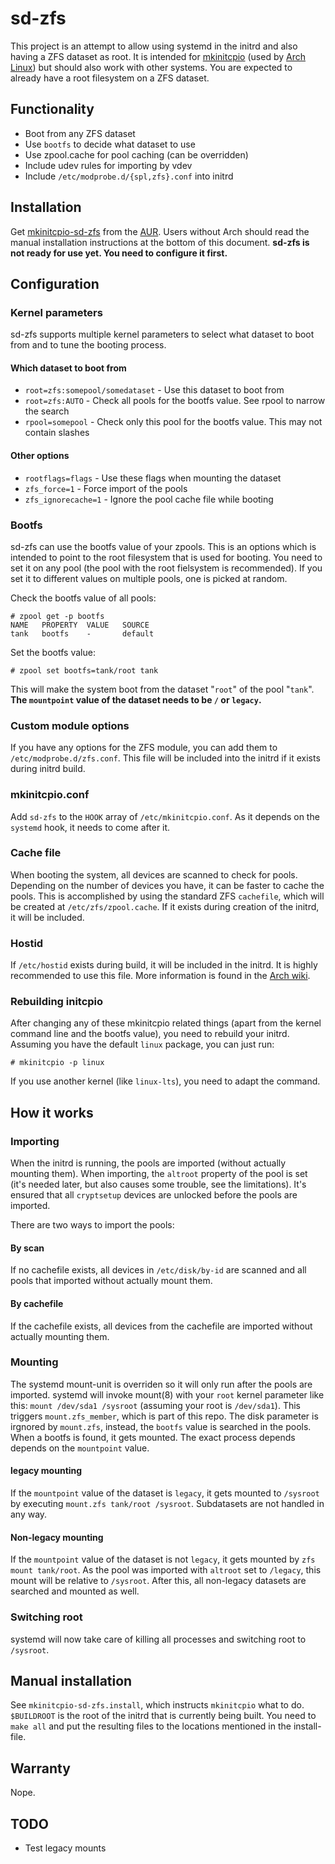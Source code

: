 # sd-zfs

This project is an attempt to allow using systemd in the initrd and also having a ZFS dataset as root.
It is intended for [mkinitcpio](https://git.archlinux.org/mkinitcpio.git/) (used by [Arch Linux](https://www.archlinux.org/)) but should also work with other systems.
You are expected to already have a root filesystem on a ZFS dataset.

## Functionality
- Boot from any ZFS dataset
- Use `bootfs` to decide what dataset to use
- Use zpool.cache for pool caching (can be overridden)
- Include udev rules for importing by vdev
- Include `/etc/modprobe.d/{spl,zfs}.conf` into initrd

## Installation
Get [mkinitcpio-sd-zfs](https://aur.archlinux.org/packages/mkinitcpio-sd-zfs/) from the [AUR](https://wiki.archlinux.org/index.php/Arch_User_Repository). Users without Arch should read the manual installation instructions at the bottom of this document. **sd-zfs is not ready for use yet. You need to configure it first.**

## Configuration

### Kernel parameters
sd-zfs supports multiple kernel parameters to select what dataset to boot from and to tune the booting process.

#### Which dataset to boot from
- `root=zfs:somepool/somedataset` - Use this dataset to boot from
- `root=zfs:AUTO` - Check all pools for the bootfs value. See rpool to narrow the search
- `rpool=somepool` - Check only this pool for the bootfs value. This may not contain slashes

#### Other options
- `rootflags=flags` - Use these flags when mounting the dataset
- `zfs_force=1` - Force import of the pools
- `zfs_ignorecache=1` - Ignore the pool cache file while booting

### Bootfs
sd-zfs can use the bootfs value of your zpools. This is an options which is intended to point to the root filesystem that is used for booting. You need to set it on any pool (the pool with the root fielsystem is recommended). If you set it to different values on multiple pools, one is picked at random.

Check the bootfs value of all pools:
```
# zpool get -p bootfs
NAME   PROPERTY  VALUE   SOURCE
tank   bootfs    -       default
```

Set the bootfs value:
```
# zpool set bootfs=tank/root tank
```

This will make the system boot from the dataset "`root`" of the pool "`tank`". **The `mountpoint` value of the dataset needs to be `/` or `legacy`.**

### Custom module options
If you have any options for the ZFS module, you can add them to `/etc/modprobe.d/zfs.conf`. This file will be included into the initrd if it exists during initrd build.

### mkinitcpio.conf
Add `sd-zfs` to the `HOOK` array of `/etc/mkinitcpio.conf`. As it depends on the `systemd` hook, it needs to come after it.

### Cache file
When booting the system, all devices are scanned to check for pools. Depending on the number of devices you have, it can be faster to cache the pools. This is accomplished by using the standard ZFS `cachefile`, which will be created at `/etc/zfs/zpool.cache`. If it exists during creation of the initrd, it will be included.

### Hostid
If `/etc/hostid` exists during build, it will be included in the initrd. It is highly recommended to use this file. More information is found in the [Arch wiki](https://wiki.archlinux.org/index.php/Installing_Arch_Linux_on_ZFS#After_the_first_boot).

### Rebuilding initcpio
After changing any of these mkinitcpio related things (apart from the kernel command line and the bootfs value), you need to rebuild your initrd. Assuming you have the default `linux` package, you can just run:
```
# mkinitcpio -p linux
```
If you use another kernel (like `linux-lts`), you need to adapt the command.

## How it works

### Importing
When the initrd is running, the pools are imported (without actually mounting them).
When importing, the `altroot` property of the pool is set (it's needed later, but also causes some trouble, see the limitations). It's ensured that all `cryptsetup` devices are unlocked before the pools are imported.

There are two ways to import the pools:

#### By scan
If no cachefile exists, all devices in `/etc/disk/by-id` are scanned and all pools that imported without actually mount them.

#### By cachefile
If the cachefile exists, all devices from the cachefile are imported without actually mounting them.

### Mounting
The systemd mount-unit is overriden so it will only run after the pools are imported. systemd will invoke mount(8) with your `root` kernel parameter like this: `mount /dev/sda1 /sysroot` (assuming your root is `/dev/sda1`). This triggers `mount.zfs_member`, which is part of this repo. The disk parameter is irgnored by `mount.zfs`, instead, the `bootfs` value is searched in the pools. When a bootfs is found, it gets mounted. The exact process depends depends on the `mountpoint` value.

#### legacy mounting
If the `mountpoint` value of the dataset is `legacy`, it gets mounted to `/sysroot` by executing `mount.zfs tank/root /sysroot`. Subdatasets are not handled in any way.

#### Non-legacy mounting
If the `mountpoint` value of the dataset is not `legacy`, it gets mounted by `zfs mount tank/root`. As the pool was imported with `altroot` set to `/legacy`, this mount will be relative to `/sysroot`. After this, all non-legacy datasets are searched and mounted as well.

### Switching root
systemd will now take care of killing all processes and switching root to `/sysroot`.

## Manual installation
See `mkinitcpio-sd-zfs.install`, which instructs `mkinitcpio` what to do.
`$BUILDROOT` is the root of the initrd that is currently being built.
You need to `make all` and put the resulting files to the locations mentioned in the install-file.

## Warranty
Nope.

## TODO
- Test legacy mounts
